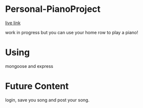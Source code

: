 # Personal-PianoProject

[live link](https://powerful-thicket-42426.herokuapp.com/)

work in progress but you can use your home row to play a piano!


# Using
mongoose and express


# Future Content
login, save you song and post your song.

